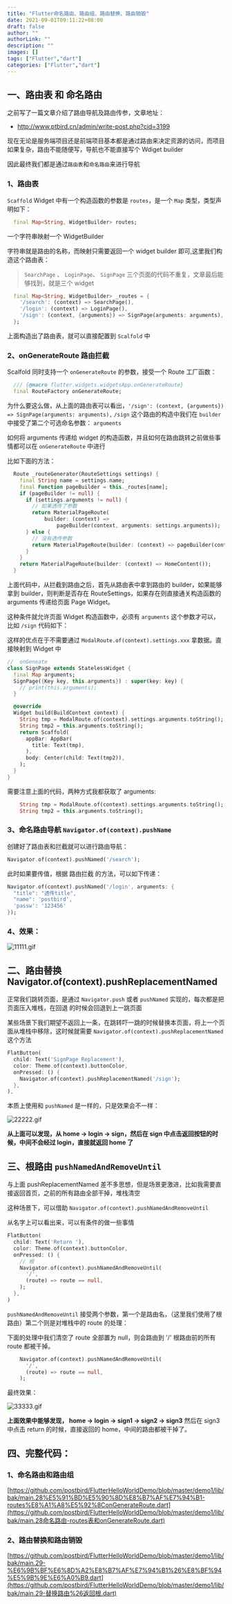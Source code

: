```yaml
---
title: "Flutter命名路由、路由组、路由替换、路由销毁"
date: 2021-09-01T09:11:22+08:00
draft: false
author: ""
authorLink: ""
description: ""
images: []
tags: ["Flutter","dart"]
categories: ["Flutter","dart"]
---
```


## 一、路由表 和 命名路由

之前写了一篇文章介绍了路由导航及路由传参，文章地址：

- http://www.ptbird.cn/admin/write-post.php?cid=3199

现在无论是服务端项目还是前端项目基本都是通过路由来决定资源的访问，而项目如果复杂，路由不能随便写，导航也不能直接写个 Wdiget builder

因此最终我们都是通过`路由表`和`命名路由`来进行导航



### 1、路由表

`Scaffold` Widget 中有一个构造函数的参数是 `routes`，是一个 `Map` 类型，类型声明如下：

```dart
  final Map<String, WidgetBuilder> routes;
```

一个字符串映射一个 WidgetBuilder

字符串就是路由的名称，而映射只需要返回一个 widget builder 即可,这里我们构造这个路由表：

> `SearchPage` 、 `LoginPage`、 `SignPage` 三个页面的代码不重复，文章最后能够找到，就是三个 widget

```dart
  final Map<String, WidgetBuilder> _routes = {
    '/search': (context) => SearchPage(),
    '/login': (context) => LoginPage(),
    '/sign': (context, {arguments}) => SignPage(arguments: arguments),
  };
```

上面构造出了路由表，就可以直接配置到 `Scalfold` 中



### 2、onGenerateRoute 路由拦截

Scalfold 同时支持一个 `onGenerateRoute` 的参数，接受一个 Route 工厂函数：

```dart
  /// {@macro flutter.widgets.widgetsApp.onGenerateRoute}
  final RouteFactory onGenerateRoute;
```

为什么要这么做，从上面的路由表可以看出，`'/sign': (context, {arguments}) => SignPage(arguments: arguments),` `/sign` 这个路由的构造中我们在 `builder` 中接受了第二个可选命名参数： `arguments`

如何将 arguments 传递给 widget 的构造函数，并且如何在路由跳转之前做些事情都可以在 `onGenerateRoute` 中进行

比如下面的方法：

```dart
  Route _routeGenerator(RouteSettings settings) {
    final String name = settings.name;
    final Function pageBuilder = this._routes[name];
    if (pageBuilder != null) {
      if (settings.arguments != null) {
        // 如果透传了参数
        return MaterialPageRoute(
            builder: (context) =>
                pageBuilder(context, arguments: settings.arguments));
      } else {
        // 没有透传参数
        return MaterialPageRoute(builder: (context) => pageBuilder(context));
      }
    }
    return MaterialPageRoute(builder: (context) => HomeContent());
  }
```

上面代码中，从拦截到路由之后，首先从路由表中拿到路由的 builder，如果能够拿到 builder，则判断是否存在 RouteSettings，如果存在则直接通关构造函数的 arguments 传递给页面 Page Widget。

这种条件就允许页面 Widget 构造函数中，必须有 `arguments` 这个参数才可以，比如 `/sign` 代码如下：

这样的优点在于不需要通过 `ModalRoute.of(context).settings.xxx` 拿数据。直接映射到 Widget 中

```dart
//  onGeneate
class SignPage extends StatelessWidget {
  final Map arguments;
  SignPage({Key key, this.arguments}) : super(key: key) {
    // print(this.arguments);
  }

  @override
  Widget build(BuildContext context) {
    String tmp = ModalRoute.of(context).settings.arguments.toString();
    String tmp2 = this.arguments.toString();
    return Scaffold(
      appBar: AppBar(
        title: Text(tmp),
      ),
      body: Center(child: Text(tmp2)),
    );
  }
}
```

需要注意上面的代码，两种方式我都获取了 arguments:

```dart
    String tmp = ModalRoute.of(context).settings.arguments.toString();
    String tmp2 = this.arguments.toString();
```



### 3、命名路由导航 `Navigator.of(context).pushName`

创建好了路由表和拦截就可以进行路由导航：

```dart
Navigator.of(context).pushNamed('/search');
```

此时如果要传值，根据 路由拦截 的方法，可以如下传递：

```dart
Navigator.of(context).pushNamed('/login', arguments: {
  "title": "透传title",
  "name": 'postbird',
  'passw': '123456'
});
```



### 4、效果：

![11111.gif](https://luckly007.oss-cn-beijing.aliyuncs.com/image/1365211518.gif)



## 二、路由替换 Navigator.of(context).pushReplacementNamed

正常我们跳转页面，是通过 `Navigator.push` 或者 `pushNamed` 实现的，每次都是把页面压入堆栈，在回退 的时候会回退到上一跳页面

某些场景下我们期望不返回上一条，在跳转吓一跳的时候替换本页面，将上一个页面从堆栈中移除，这时候就需要 `Navigator.of(context).pushReplacementNamed` 这个方法

```dart
FlatButton(
  child: Text('SignPage Replacement'),
  color: Theme.of(context).buttonColor,
  onPressed: () {
    Navigator.of(context).pushReplacementNamed('/sign');
  },
),
```

本质上使用和 `pushNamed` 是一样的，只是效果会不一样：

![22222.gif](https://luckly007.oss-cn-beijing.aliyuncs.com/image/603967248.gif)

**从上面可以发现，从 home -> login -> sign，然后在 sign 中点击返回按钮的时候，中间不会经过 login，直接就返回 home 了**



## 三、根路由 `pushNamedAndRemoveUntil`

与上面 pushReplacementNamed 差不多思想，但是场景更激进，比如我需要直接返回首页，之前的所有路由全部干掉，堆栈清空

这种场景下，可以借助 `Navigator.of(context).pushNamedAndRemoveUntil`

从名字上可以看出来，可以有条件的做一些事情

```dart
FlatButton(
  child: Text('Return '),
  color: Theme.of(context).buttonColor,
  onPressed: () {
    // 根
    Navigator.of(context).pushNamedAndRemoveUntil(
      '/',
      (route) => route == null,
    );
  },
)
```

`pushNamedAndRemoveUntil` 接受两个参数，第一个是路由名，（这里我们使用了根路由）第二个则是对堆栈中的 route 的处理：

下面的处理中我们清空了 route 全部置为 null，则会路由到 '/' 根路由前的所有 route 都被干掉。

```dart
    Navigator.of(context).pushNamedAndRemoveUntil(
      '/',
      (route) => route == null,
    );
```

最终效果：

![33333.gif](https://luckly007.oss-cn-beijing.aliyuncs.com/image/2559029506.gif)

**上面效果中能够发现， home -> login -> sign1 -> sign2 -> sign3** 然后在 sign3 中点击 return 的时候，直接返回的 home，中间的路由都被干掉了。



## 四、完整代码：



### 1、命名路由和路由组

[https://github.com/postbird/FlutterHelloWorldDemo/blob/master/demo1/lib/bak/main.28%E5%91%BD%E5%90%8D%E8%B7%AF%E7%94%B1-routes%E8%A1%A8%E5%92%8ConGenerateRoute.dart](https://github.com/postbird/FlutterHelloWorldDemo/blob/master/demo1/lib/bak/main.28命名路由-routes表和onGenerateRoute.dart)



### 2、路由替换和路由销毁

[https://github.com/postbird/FlutterHelloWorldDemo/blob/master/demo1/lib/bak/main.29-%E6%9B%BF%E6%8D%A2%E8%B7%AF%E7%94%B1%26%E8%BF%94%E5%9B%9E%E6%A0%B9.dart](https://github.com/postbird/FlutterHelloWorldDemo/blob/master/demo1/lib/bak/main.29-替换路由%26返回根.dart)
